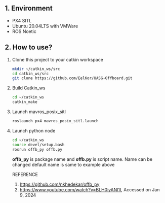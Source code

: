 ## 1. Environment
- PX4 SITL
- Ubuntu 20.04LTS with VMWare
- ROS Noetic

## 2. How to use?
1. Clone this project to your catkin workspace
   ```bash
   mkdir ~/catkin_ws/src
   cd catkin_ws/src
   git clone https://github.com/EelKor/UASG-Offboard.git
   ```
2. Build Catkin_ws
   ```bash
   cd ~/catkin_ws
   catkin_make
   ```
4. Launch mavros_posix_sitl
   ```bash
   roslaunch px4 mavros_posix_sitl.launch
   ```

5. Launch python node
   ```bash
   cd ~/catkin_ws
   source devel/setup.bash
   rosrun offb_py offb.py
   ```
   **offb_py** is package name and **offb.py** is script name.
   Name can be changed
   default name is same to example above


   REFERENCE
   1. https://github.com/nkhedekar/offb_py
   2. https://www.youtube.com/watch?v=BLH0iyANl1I, Accessed on Jan 9, 2024
   
